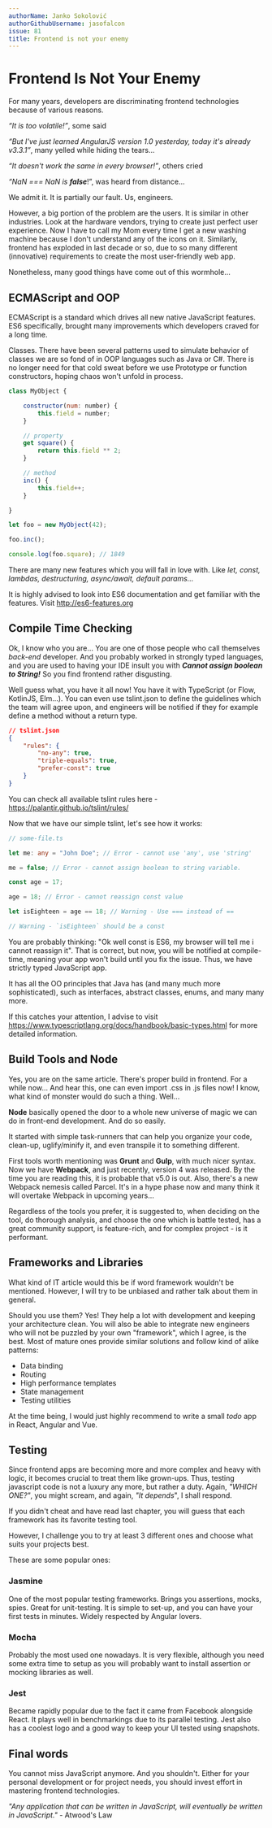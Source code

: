 ```yaml
---
authorName: Janko Sokolović
authorGithubUsername: jasofalcon
issue: 81
title: Frontend is not your enemy 
---
```

# Frontend Is Not Your Enemy

For many years, developers are discriminating frontend technologies because of various reasons.

*“It is too volatile!”*, some said

*“But I've just learned AngularJS version 1.0 yesterday, today it's already v3.3.1”*, many yelled while hiding the tears...

*“It doesn't work the same in every browser!”*, others cried

*“NaN === NaN is* ***false***!”, was heard from distance...

We admit it. It is partially our fault. Us, engineers.

However, a big portion of the problem are the users. It is similar in other industries. Look at the hardware vendors, trying to create just perfect user experience. Now I have to call my Mom every time I get a new washing machine because I don't understand any of the icons on it. Similarly, frontend has exploded in last decade or so, due to so many different (innovative) requirements to create the most user-friendly web app.

Nonetheless, many good things have come out of this wormhole...

## ECMAScript and OOP

ECMAScript is a standard which drives all new native JavaScript features. ES6 specifically, brought many improvements which developers craved for a long time.

Classes. There have been several patterns used to simulate behavior of classes we are so fond of in OOP languages such as Java or C#. There is no longer need for that cold sweat before we use Prototype or function constructors, hoping chaos won't unfold in process.

```js
class MyObject {

    constructor(num: number) {
        this.field = number;
    }

    // property
    get square() {
        return this.field ** 2;
    }

    // method
    inc() {
        this.field++;
    }

}

let foo = new MyObject(42);

foo.inc();

console.log(foo.square); // 1849
```

There are many new features which you will fall in love with. Like *let, const, lambdas, destructuring, async/await, default params...*

It is highly advised to look into ES6 documentation and get familiar with the features. Visit <http://es6-features.org>

## Compile Time Checking

Ok, I know who you are... You are one of those people who call themselves *back-end* developer. And you probably worked in strongly typed languages, and you are used to having your IDE insult you with ***Cannot assign boolean to String!***  So you find frontend rather disgusting.

Well guess what, you have it all now! You have it with TypeScript (or Flow, KotlinJS, Elm...). You can even use tslint.json to define the guidelines which the team will agree upon, and engineers will be notified if they for example define a method without a return type.

```json
// tslint.json
{
    "rules": {
        "no-any": true,
        "triple-equals": true,
        "prefer-const": true
    }
}
```

You can check all available tslint rules here - <https://palantir.github.io/tslint/rules/>

Now that we have our simple tslint, let's see how it works:

```ts
// some-file.ts

let me: any = "John Doe"; // Error - cannot use 'any', use 'string'

me = false; // Error - cannot assign boolean to string variable.

const age = 17;

age = 18; // Error - cannot reassign const value

let isEighteen = age == 18; // Warning - Use === instead of ==

// Warning - `isEighteen` should be a const

```

You are probably thinking: "Ok well const is ES6, my browser will tell me i cannot reassign it". That is correct, but now, you will be notified at compile-time, meaning your app won't build until you fix the issue. Thus, we have strictly typed JavaScript app.

It has all the OO principles that Java has (and many much more sophisticated), such as interfaces, abstract classes, enums, and many many more.

If this catches your attention, I advise to visit https://www.typescriptlang.org/docs/handbook/basic-types.html for more detailed information.

## Build Tools and Node

Yes, you are on the same article. There's proper build in frontend. For a while now... And hear this, one can even import .css in .js files now! I know, what kind of monster would do such a thing. Well...

**Node** basically opened the door to a whole new universe of magic we can do in front-end development. And do so easily.

It started with simple task-runners that can help you organize your code, clean-up, uglify/minify it, and even transpile it to something different.

First tools worth mentioning was **Grunt** and **Gulp**, with much nicer syntax. Now we have **Webpack**, and just recently, version 4 was released. By the time you are reading this, it is probable that v5.0 is out. Also, there's a new Webpack nemesis called Parcel. It's in a hype phase now and many think it will overtake Webpack in upcoming years...

Regardless of the tools you prefer, it is suggested to, when deciding on the tool, do thorough analysis, and choose the one which is battle tested, has a great community support, is feature-rich, and for complex project - is it performant.

## Frameworks and Libraries

What kind of IT article would this be if word framework wouldn't be mentioned. However, I will try to be unbiased and rather talk about them in general.

Should you use them? Yes! They help a lot with development and keeping your architecture clean. You will also be able to integrate new engineers who will not be puzzled by your own "framework", which I agree, is the best.
Most of mature ones provide similar solutions and follow kind of alike patterns:

- Data binding
- Routing
- High performance templates
- State management
- Testing utilities

At the time being, I would just highly recommend to write a small *todo* app in React, Angular and Vue.

## Testing

Since frontend apps are becoming more and more complex and heavy with logic, it becomes crucial to treat them like grown-ups. Thus, testing javascript code is not a luxury any more, but rather a duty.
Again, *"WHICH ONE?"*, you might scream, and again, *"It depends*", I shall respond.

If you didn't cheat and have read last chapter, you will guess that each framework has its favorite testing tool.

However, I challenge you to try at least 3 different ones and choose what suits your projects best.

These are some popular ones:

### Jasmine

One of the most popular testing frameworks. Brings you assertions, mocks, spies. Great for unit-testing. It is simple to set-up, and you can have your first tests in minutes. Widely respected by Angular lovers.

### Mocha

Probably the most used one nowadays. It is very flexible, although you need some extra time to setup as you will probably want to install assertion or mocking libraries as well.

### Jest

Became rapidly popular due to the fact it came from Facebook alongside React. It plays well in benchmarkings due to its parallel testing. Jest also has a coolest logo and a good way to keep your UI tested using snapshots.

## Final words

You cannot miss JavaScript anymore. And you shouldn't. Either for your personal development or for project needs, you should invest effort in mastering frontend technologies.

*"Any application that can be written in JavaScript, will eventually be written in JavaScript."* - Atwood's Law
